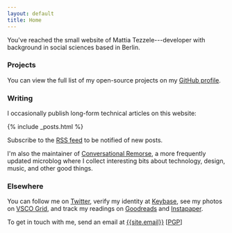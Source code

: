 ```yaml
---
layout: default
title: Home
---
```


You've reached the small website of Mattia Tezzele---developer with background in social sciences based in Berlin.

### Projects

You can view the full list of my open-source projects on my [GitHub profile](http://github.com/mrzool).

### Writing

I occasionally publish long-form technical articles on this website:

{% include _posts.html %}

Subscribe to the [RSS feed](/feed.xml) to be notified of new posts.

I'm also the maintainer of [Conversational Remorse](http://notes.mrzool.cc), a more frequently updated microblog where I collect interesting bits about technology, design, music, and other good things.

### Elsewhere

You can follow me on [Twitter](http://twitter.com/mrzool_), verify my identity at [Keybase](https://keybase.io/zool), see my photos on [VSCO Grid](https://mrzool.vsco.co/), and track my readings on [Goodreads](http://www.goodreads.com/mrzool) and [Instapaper](https://www.instapaper.com/p/__zool).

To get in touch with me, send an email at [{{site.email}}](mailto:{{site.email}}) [[PGP](https://keybase.io/zool/key.asc)]
